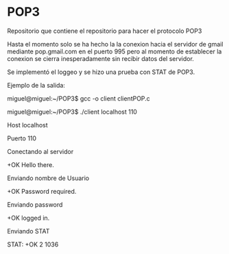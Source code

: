 POP3
====

Repositorio que contiene el repositorio para hacer el protocolo POP3

Hasta el momento solo se ha hecho la la conexion hacia el servidor de gmail mediante pop.gmail.com en el puerto 995
pero al momento de establecer la conexion se cierra inesperadamente sin recibir datos del servidor.

Se implementó el loggeo y se hizo una prueba con STAT de POP3.


Ejemplo de la salida:

miguel@miguel:~/POP3$ gcc -o client clientPOP.c 

miguel@miguel:~/POP3$ ./client localhost 110

Host localhost

Puerto 110

Conectando al servidor

+OK Hello there.

Enviando nombre de Usuario

+OK Password required.

Enviando password

+OK logged in.

Enviando STAT

STAT: +OK 2 1036

